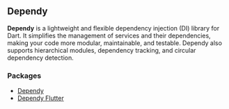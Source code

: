## Dependy

**Dependy** is a lightweight and flexible dependency injection (DI) library for Dart. It simplifies
the management of services and their dependencies, making your code more modular, maintainable, and
testable. Dependy also supports hierarchical modules, dependency tracking, and circular dependency
detection.

### Packages

- [Dependy](/package/dependy/README.md)
- [Dependy Flutter](/package/dependy_flutter/README.md)
